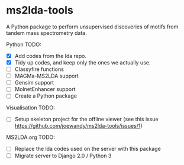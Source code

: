 # ms2lda-tools

A Python package to perform unsupervised discoveries of motifs from tandem mass spectrometry data.

Python TODO:
- [X] Add codes from the lda repo.
- [X] Tidy up codes, and keep only the ones we actually use.
- [ ] Classyfire functions
- [ ] MAGMa-MS2LDA support
- [ ] Gensim support
- [ ] MolnetEnhancer support
- [ ] Create a Python package

Visualisation TODO:
- [ ] Setup skeleton project for the offline viewer (see this issue https://github.com/joewandy/ms2lda-tools/issues/1)

MS2LDA.org TODO:
- [ ] Replace the lda codes used on the server with this package
- [ ] Migrate server to Django 2.0 / Python 3
